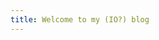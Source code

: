```yaml
---
title: Welcome to my (IO?) blog
---
```


<meta name="google-site-verification" content="8OqZ0NwkWUGGLvoM7GOnOjtsvZ4H3E--qNTSF4XfhJ4" />
